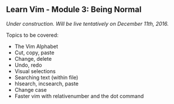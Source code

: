 ## Learn Vim - Module 3: Being Normal

_Under construction. Will be live tentatively on December 11th, 2016._

Topics to be covered:

* The Vim Alphabet
* Cut, copy, paste
* Change, delete
* Undo, redo
* Visual selections
* Searching text (within file)
* hlsearch, incsearch, paste
* Change case
* Faster vim with relativenumber and the dot command

